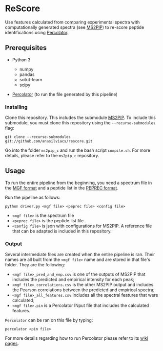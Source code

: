 # ReScore

Use features calculated from comparing experimental spectra with computationally generated spectra (see [MS2PIP](https://github.com/sdgroeve/ms2pip_c)) to re-score peptide identifications using [Percolator](https://github.com/percolator/percolator/).

## Prerequisites

- Python 3

  - numpy
  - pandas
  - scikit-learn
  - scipy

- [Percolator](https://github.com/percolator/percolator/) (to run the file generated by this pipeline)

### Installing

Clone this repository. This includes the submodule  [MS2PIP](https://github.com/anasilviacs/ms2pip_c/tree/6f037dc2d0797cd25061aaed8091d625123971e1). To include this submodule, you must clone this repository using the `--recurse-submodules` flag:
```
git clone --recurse-submodules git://github.com/anasilviacs/rescore.git
```

Go into the folder `ms2pip_c` and run the bash script `compile.sh`. For more details, please refer to the `ms2pip_c` repository.

## Usage

To run the entire pipeline from the beginning, you need a spectrum file in the [MGF format](http://www.matrixscience.com/help/data_file_help.html) and a peptide list in the [PEPREC format](https://github.com/anasilviacs/ms2pip_c/tree/6f037dc2d0797cd25061aaed8091d625123971e1).

Run the pipeline as follows:

```
python driver.py <mgf file> <peprec file> <config file>
```

- `<mgf file>` is the spectrum file
- `<peprec file>` is the peptide list file
- `<config file>` is json with configurations for MS2PIP. A reference file that can be adapted is included in this repository.


### Output

Several intermediate files are created when the entire pipeline is ran. Their names are all built from the `<mgf file>` name and are stored in that file's folder. They are the following:

- `<mgf file>_pred_and_emp.csv` is one of the outputs of MS2PIP that includes the predicted and empirical intensity for each peak;
- `<mgf file>_correlations.csv` is the other MS2PIP output and includes the Pearson correlations between the predicted and empirical spectra;
- `<mgf file>_all_features.csv` includes all the spectral features that were calculated;
- `<mgf file>.pin` is a Percolator INput file that includes the calculated features.

`Percolator` can be ran on this file by typing:

```
percolator <pin file>
```

For more details regarding how to run Percolator please refer to its [wiki pages](https://github.com/percolator/percolator/wiki).
